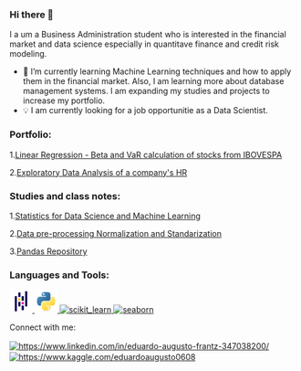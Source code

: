 <h3> Hi there 👋 </h3>

I a um a Business Administration student who is interested in the financial market and data science especially in quantitave finance and credit risk modeling.

- 🌱 I’m currently learning Machine Learning techniques and how to apply them in the financial market. Also, I am learning more about database management systems. I am expanding my studies and projects to increase my portfolio.
- 💡 I am currently looking for a job opportunitie as a Data Scientist.


<h3> Portfolio: </h3>

1.[Linear Regression - Beta and VaR calculation of stocks from IBOVESPA](https://github.com/edufrantzk/Linear_Regression_beta_and_VaR_Calculation)

2.[Exploratory Data Analysis of a company's HR](https://github.com/edufrantzk/EDA_HR_Data)
  
  
  
<h3> Studies and class notes: </h3>

1.[Statistics for Data Science and Machine Learning](https://github.com/edufrantzk/statistics_for_data_science_and_machine_learning)

2.[Data pre-processing Normalization and Standarization](https://github.com/edufrantzk/normalization_and_standarization)

3.[Pandas Repository](https://github.com/edufrantzk/Pandas)




<h3 align="left">Languages and Tools:</h3>
<p align="left"> <a href="https://pandas.pydata.org/" target="_blank" rel="noreferrer"> <img src="https://raw.githubusercontent.com/devicons/devicon/2ae2a900d2f041da66e950e4d48052658d850630/icons/pandas/pandas-original.svg" alt="pandas" width="40" height="40"/> </a> <a href="https://www.python.org" target="_blank" rel="noreferrer"> <img src="https://raw.githubusercontent.com/devicons/devicon/master/icons/python/python-original.svg" alt="python" width="40" height="40"/> </a> <a href="https://scikit-learn.org/" target="_blank" rel="noreferrer"> <img src="https://upload.wikimedia.org/wikipedia/commons/0/05/Scikit_learn_logo_small.svg" alt="scikit_learn" width="40" height="40"/> </a> <a href="https://seaborn.pydata.org/" target="_blank" rel="noreferrer"> <img src="https://seaborn.pydata.org/_images/logo-mark-lightbg.svg" alt="seaborn" width="40" height="40"/> </a> </p
 
  
  
<h3 align="left">Connect with me: </h3>
<p align="left">
<a href="https://www.linkedin.com/in/eduardo-augusto-frantz-347038200/" target="blank"><img align="center" src="https://raw.githubusercontent.com/rahuldkjain/github-profile-readme-generator/master/src/images/icons/Social/linked-in-alt.svg" alt="https://www.linkedin.com/in/eduardo-augusto-frantz-347038200/" height="30" width="40" /></a>
<a href="https://www.kaggle.com/eduardoaugusto0608" target="blank"><img align="center" src="https://raw.githubusercontent.com/rahuldkjain/github-profile-readme-generator/master/src/images/icons/Social/kaggle.svg" alt="https://www.kaggle.com/eduardoaugusto0608" height="30" width="40" /></a>
</p>
